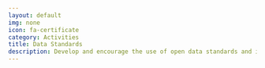 ```yaml
---
layout: default
img: none
icon: fa-certificate
category: Activities
title: Data Standards
description: Develop and encourage the use of open data standards and interoperability across planning tools and related products.
---
```


